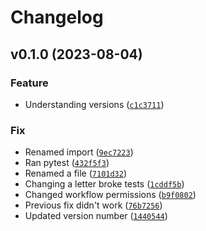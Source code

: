 # Changelog

<!--next-version-placeholder-->

## v0.1.0 (2023-08-04)

### Feature

* Understanding versions ([`c1c3711`](https://github.com/Kzi368/mcgame/commit/c1c3711150e595bf4ed4d2d31124de605e847c29))

### Fix

* Renamed import ([`9ec7223`](https://github.com/Kzi368/mcgame/commit/9ec722330f448a1de8a6c62f63985063dbabfba0))
* Ran pytest ([`432f5f3`](https://github.com/Kzi368/mcgame/commit/432f5f3cb1399de097879ab007868b47db9313c9))
* Renamed a file ([`7101d32`](https://github.com/Kzi368/mcgame/commit/7101d32d740e468cedf90b8b2797807289c3e86f))
* Changing a letter broke tests ([`1cddf5b`](https://github.com/Kzi368/mcgame/commit/1cddf5b0e8953a1ec23cfb3963498885646cdd94))
* Changed workflow permissions ([`b9f0802`](https://github.com/Kzi368/mcgame/commit/b9f080227e2a9729161f4a3ec4774be5edd18d63))
* Previous fix didn't work ([`76b7256`](https://github.com/Kzi368/mcgame/commit/76b7256574e8fb766c53ad33dbb04b71207765d9))
* Updated version number ([`1440544`](https://github.com/Kzi368/mcgame/commit/14405448a48d032fe915d23e48dfc43a822a587b))
